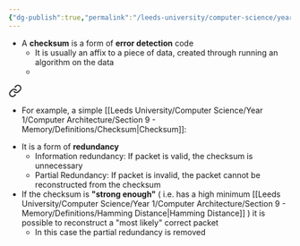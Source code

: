 ```yaml
---
{"dg-publish":true,"permalink":"/leeds-university/computer-science/year-1/computer-architecture/section-9-memory/definitions/checksum/","tags":["Definition"]}
---
```


- A **checksum** is a form of **error detection** code
	- It is usually an affix to a piece of data, created through running an algorithm on the data
	-  
<div class="transclusion internal-embed is-loaded"><a class="markdown-embed-link" href="/leeds-university/computer-science/year-1/computer-architecture/section-9-memory/definitions/hamming-distance/#example" aria-label="Open link"><svg xmlns="http://www.w3.org/2000/svg" width="24" height="24" viewBox="0 0 24 24" fill="none" stroke="currentColor" stroke-width="2" stroke-linecap="round" stroke-linejoin="round" class="svg-icon lucide-link"><path d="M10 13a5 5 0 0 0 7.54.54l3-3a5 5 0 0 0-7.07-7.07l-1.72 1.71"></path><path d="M14 11a5 5 0 0 0-7.54-.54l-3 3a5 5 0 0 0 7.07 7.07l1.71-1.71"></path></svg></a><div class="markdown-embed">



- For example, a simple [[Leeds University/Computer Science/Year 1/Computer Architecture/Section 9 - Memory/Definitions/Checksum\|Checksum]]: 

</div></div>

- It is a form of **redundancy**
	- Information redundancy: If packet is valid, the checksum is unnecessary
	- Partial Redundancy: If packet is invalid, the packet cannot be reconstructed from the checksum
- If the checksum is **"strong enough"** ( i.e. has a high minimum [[Leeds University/Computer Science/Year 1/Computer Architecture/Section 9 - Memory/Definitions/Hamming Distance\|Hamming Distance]] )  it is possible to reconstruct a "most likely" correct packet
	- In this case the partial redundancy is removed